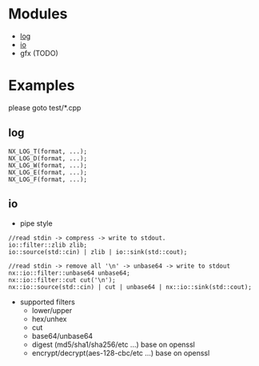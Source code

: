 # Modules
- [log](#log)
- [io](#io)
- gfx (TODO)

# Examples
please goto test/*.cpp

## log
````
NX_LOG_T(format, ...);
NX_LOG_D(format, ...);
NX_LOG_W(format, ...);
NX_LOG_E(format, ...);
NX_LOG_F(format, ...);
````
## io
- pipe style
````
//read stdin -> compress -> write to stdout.
io::filter::zlib zlib;
io::source(std::cin) | zlib | io::sink(std::cout);

//read stdin -> remove all '\n' -> unbase64 -> write to stdout
nx::io::filter::unbase64 unbase64;
nx::io::filter::cut cut('\n');
nx::io::source(std::cin) | cut | unbase64 | nx::io::sink(std::cout);

````
- supported filters
    - lower/upper
    - hex/unhex
    - cut
    - base64/unbase64
    - digest (md5/sha1/sha256/etc ...) base on openssl
    - encrypt/decrypt(aes-128-cbc/etc ...) base on openssl 

